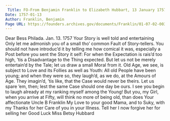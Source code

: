 ```yaml
---
 Title: FO-From Benjamin Franklin to Elizabeth Hubbart, 13 January 1757
Date: 1757-01-13
Author: Franklin, Benjamin
Page URL: https://founders.archives.gov/documents/Franklin/01-07-02-0033
---
```


Dear Bess
Philada. Jan. 13. 1757
Your Story is well told and entertaining Only let me admonish you of a small tho’ common Fault of Story-tellers. You should not have introduc’d it by telling me how comical it was, especially a Post before you sent the Story it self: For when the Expectation is rais’d too high, ’tis a Disadvantage to the Thing expected.
But let us not be merely entertain’d by the Tale; let us draw a small Moral from it. Old Age, we see, is subject to Love and its Follies as well as Youth: All old People have been young; and when they were so, they laugh’d, as we do, at the Amours of Age. They imagin’d, ’tis like, that the Case would never be theirs. Let us spare ’em, then; lest the same Case should one day be ours. I see you begin to laugh already at my ranking myself among the Young! But you, my Girl, when you arrive at Fifty, will think no more of being old, than does Your affectionate Uncle
B Franklin
My Love to your good Mama, and to Suky, with my Thanks for her Care of you in your Illness. Tell her I now forgive her for selling her Good Luck
Miss Betsy Hubbard

